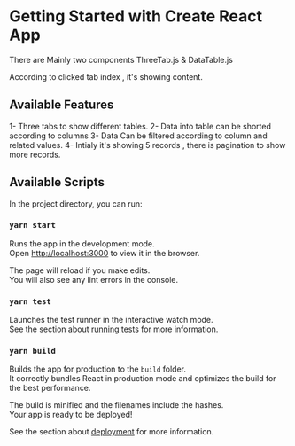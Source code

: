 # Getting Started with Create React App

There are Mainly two components 
ThreeTab.js & DataTable.js

According to clicked tab index , it's showing content.

## Available Features

1- Three tabs to show different tables. 
2- Data into table can be shorted according to columns 
3- Data Can be filtered according to column and related values. 
4- Intialy it's showing 5 records , there is pagination to show more records. 



## Available Scripts

In the project directory, you can run:

### `yarn start`

Runs the app in the development mode.\
Open [http://localhost:3000](http://localhost:3000) to view it in the browser.

The page will reload if you make edits.\
You will also see any lint errors in the console.

### `yarn test`

Launches the test runner in the interactive watch mode.\
See the section about [running tests](https://facebook.github.io/create-react-app/docs/running-tests) for more information.

### `yarn build`

Builds the app for production to the `build` folder.\
It correctly bundles React in production mode and optimizes the build for the best performance.

The build is minified and the filenames include the hashes.\
Your app is ready to be deployed!

See the section about [deployment](https://facebook.github.io/create-react-app/docs/deployment) for more information.






